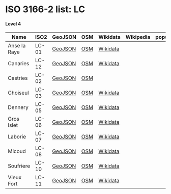 # ISO 3166-2 list: LC


#### Level 4
Name | ISO2 | GeoJSON | OSM | Wikidata | Wikipedia | population 
--- | --- | --- | --- | --- | --- | --: 
Anse la Raye | LC-01 | [GeoJSON](../../export/geojson/q8/iso2/LC/LC-01.geojson) | [OSM](https://www.openstreetmap.org/relation/9304002) | [Wikidata](https://www.wikidata.org/wiki/Q1676934) |  | 
Canaries | LC-12 | [GeoJSON](../../export/geojson/q8/iso2/LC/LC-12.geojson) | [OSM](https://www.openstreetmap.org/relation/9333382) | [Wikidata](https://www.wikidata.org/wiki/Q9184399) |  | 
Castries | LC-02 | [GeoJSON](../../export/geojson/q8/iso2/LC/LC-02.geojson) | [OSM](https://www.openstreetmap.org/relation/9304003) |  |  | 
Choiseul | LC-03 | [GeoJSON](../../export/geojson/q8/iso2/LC/LC-03.geojson) | [OSM](https://www.openstreetmap.org/relation/9303814) | [Wikidata](https://www.wikidata.org/wiki/Q1075816) |  | 
Dennery | LC-05 | [GeoJSON](../../export/geojson/q8/iso2/LC/LC-05.geojson) | [OSM](https://www.openstreetmap.org/relation/9304004) | [Wikidata](https://www.wikidata.org/wiki/Q1188890) |  | 
Gros Islet | LC-06 | [GeoJSON](../../export/geojson/q8/iso2/LC/LC-06.geojson) | [OSM](https://www.openstreetmap.org/relation/9304005) | [Wikidata](https://www.wikidata.org/wiki/Q953557) |  | 
Laborie | LC-07 | [GeoJSON](../../export/geojson/q8/iso2/LC/LC-07.geojson) | [OSM](https://www.openstreetmap.org/relation/9303813) | [Wikidata](https://www.wikidata.org/wiki/Q599347) |  | 
Micoud | LC-08 | [GeoJSON](../../export/geojson/q8/iso2/LC/LC-08.geojson) | [OSM](https://www.openstreetmap.org/relation/9302977) | [Wikidata](https://www.wikidata.org/wiki/Q1240193) |  | 
Soufriere | LC-10 | [GeoJSON](../../export/geojson/q8/iso2/LC/LC-10.geojson) | [OSM](https://www.openstreetmap.org/relation/9303838) | [Wikidata](https://www.wikidata.org/wiki/Q1472841) |  | 
Vieux Fort | LC-11 | [GeoJSON](../../export/geojson/q8/iso2/LC/LC-11.geojson) | [OSM](https://www.openstreetmap.org/relation/9303796) | [Wikidata](https://www.wikidata.org/wiki/Q1472864) |  | 
